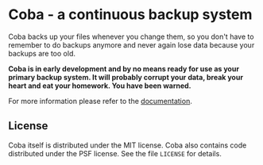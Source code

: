 Coba - a continuous backup system
=================================
Coba backs up your files whenever you change them, so you don't have to
remember to do backups anymore and never again lose data because your
backups are too old.

**Coba is in early development and by no means ready for use as your
primary backup system. It will probably corrupt your data, break your
heart and eat your homework. You have been warned.**

For more information please refer to the
[documentation](http://coba.rtfd.org/).


License
-------
Coba itself is distributed under the MIT license. Coba also contains code
distributed under the PSF license. See the file `LICENSE` for details.

